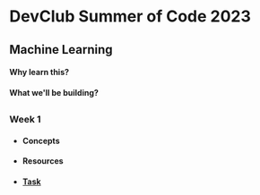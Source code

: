 # DevClub Summer of Code 2023

## Machine Learning

#### Why learn this?
#### What we'll be building?
##

### Week 1
- #### Concepts
- #### Resources
- #### [Task](week1) 
